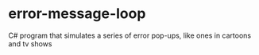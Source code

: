 # error-message-loop
C# program that simulates a series of error pop-ups, like ones in cartoons and tv shows
